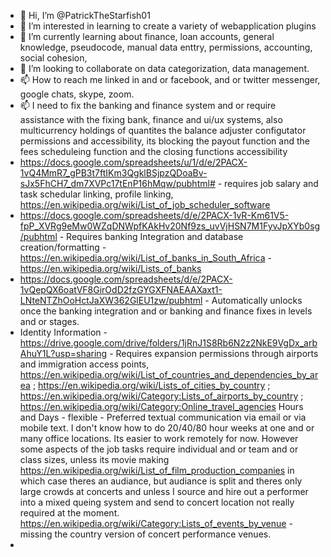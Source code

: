 - 👋 Hi, I’m @PatrickTheStarfish01
- 👀 I’m interested in learning to create a variety of webapplication plugins
- 🌱 I’m currently learning about finance, loan accounts, general knowledge, pseudocode, manual data enttry, permissions, accounting, social cohesion,  
- 💞️ I’m looking to collaborate on data categorization, data management.
- 📫 How to reach me linked in and or facebook, and or twitter messenger, google chats, skype, zoom.
- 📫 I need to fix the banking and finance system and or require assistance with the fixing bank, finance and ui/ux systems, also multicurrency holdings of quantites the balance adjuster configutator permissions and accessibility, its blocking the payout function and the fees scheduleing function and the closing functions accessibility
- https://docs.google.com/spreadsheets/u/1/d/e/2PACX-1vQ4MmR7_gPB3t7ftIKm3QgklBSjpzQDoaBv-sJx5FhCH7_dm7XVPc17tEnP16hMqw/pubhtml# - requires job salary and task schedular linking, profile linking, https://en.wikipedia.org/wiki/List_of_job_scheduler_software 
- https://docs.google.com/spreadsheets/d/e/2PACX-1vR-Km61V5-fpP_XVRg9eMw0WZqDNWpfKAkHv20Nf9zs_uvVjHSN7M1FyvJpXYb0sg/pubhtml - Requires banking Integration and database creation/formatting - https://en.wikipedia.org/wiki/List_of_banks_in_South_Africa - https://en.wikipedia.org/wiki/Lists_of_banks
- https://docs.google.com/spreadsheets/d/e/2PACX-1vQepQX6oatVF8GirOdD2fzGYGXFNAEAAXaxt1-LNteNTZhOoHctJaXW362GlEU1zw/pubhtml - Automatically unlocks once the banking integration and or banking and finance fixes in levels and or stages.
- Identity Information - https://drive.google.com/drive/folders/1jRnJ1S8Rb6N2z2NkE9VgDx_arbAhuY1L?usp=sharing - Requires expansion permissions through airports and immigration access points, https://en.wikipedia.org/wiki/List_of_countries_and_dependencies_by_area ; https://en.wikipedia.org/wiki/Lists_of_cities_by_country ; https://en.wikipedia.org/wiki/Category:Lists_of_airports_by_country ; https://en.wikipedia.org/wiki/Category:Online_travel_agencies
Hours and Days - flexible - Preferred textual communication via email or via mobile text. I don't know how to do 20/40/80 hour weeks at one and or many office locations. Its easier to work remotely for now. However some aspects of the job tasks require individual and or team and or class sizes, unless its movie making https://en.wikipedia.org/wiki/List_of_film_production_companies in which case theres an audiance, but audiance is split and theres only large crowds at concerts and unless I source and hire out a performer into a mixed queing system and send to concert location not really required at the moment. https://en.wikipedia.org/wiki/Category:Lists_of_events_by_venue - missing the country version of concert performance venues.
- 
<!---
PatrickTheStarfish01/PatrickTheStarfish01 is a ✨ special ✨ repository because its `README.md` (this file) appears on your GitHub profile.
You can click the Preview link to take a look at your changes.
--->
